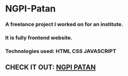 # NGPI-Patan
### A freelance project I worked on for an institute. 
### It is fully frontend website.
### Technologies used: HTML CSS JAVASCRIPT
## CHECK IT OUT: [NGPI PATAN](ngpipatn.com)
